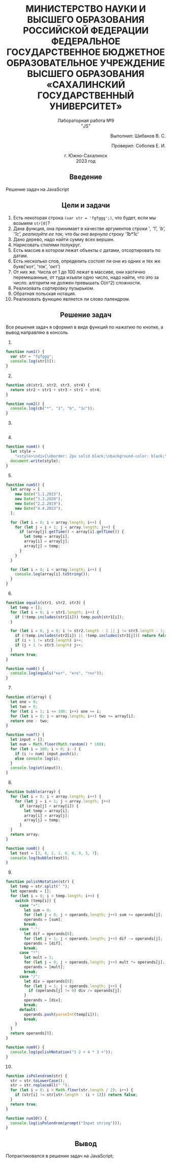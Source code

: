 <h1 align="center"> МИНИСТЕРСТВО НАУКИ И ВЫСШЕГО ОБРАЗОВАНИЯ РОССИЙСКОЙ ФЕДЕРАЦИИ ФЕДЕРАЛЬНОЕ ГОСУДАРСТВЕННОЕ БЮДЖЕТНОЕ ОБРАЗОВАТЕЛЬНОЕ УЧРЕЖДЕНИЕ ВЫСШЕГО ОБРАЗОВАНИЯ «САХАЛИНСКИЙ ГОСУДАРСТВЕННЫЙ УНИВЕРСИТЕТ»</h1>

<p align="center">Лабораторная работа №9 <br> "JS" </p>

<p align="right">Выполнил: Шибанов В. С.</p>
<p align="right">Проверил: Соболев Е. И.</p>

<p align="center">г. Южно-Сахалинск <br> 2023 год</p>

<h2 align="center">Введение</h2>
<p align="justify">Решение задач на JavaScript</p>

<h2 align="center">Цели и задачи</h2>

1. Есть некоторая строка `(var str = 'fgfggg';)`, что будет, если мы возьмем `str[0]`?
2. Дана функция, она принимает в качестве аргументов строки '*, '1', 'b', '1c', реализуйте ее так, что бы она вернула строку '1*b\*1c'
3. Дано дерево, надо найти сумму всех вершин.
4. Нарисовать стилями полукруг.
5. Есть массив в котором лежат объекты с датами, отсортировать по датам.
6. Есть несколько слов, определить состоят ли они из одних и тех же букв('кот', 'ток', 'окт')
7. От них же. Числа от 1 до 100 лежат в массиве, они хаотично перемешанные, от туда изъяли одно число, надо найти, что это за число. алгоритм не должен превышать O(n^2) сложности.
8. Реализовать сортировку пузырьком.
9. Обратная польская нотация.
10. Реализовать функцию является ли слово палендром.

<h2 align="center">Решение задач</h2>

Все решения задач я оформил в виде функций по нажатию по кнопке, а вывод направляю в консоль

1.

```javascript
function num1() {
  var str = "fgfggg";
  console.log(str[0]);
}
```

2.

```javascript
function cb(str1, str2, str3, str4) {
  return str2 + str1 + str3 + str1 + str4;
}

function num2() {
  console.log(cb("*", "1", "b", "1c"));
}
```

3.

```javascript

```

4.

```javascript
function num4() {
  let style =
    "<style>\ndiv{\nborder: 2px solid black;\nbackground-color: black;\nborder-radius: 100% 0 0 100% / 50% 0 0 50%;\nwidth: 100px;\nheight: 200px;\n}\n</style>\n<div></div>";
  document.write(style);
}
```

5.

```javascript
function num5() {
  let array = [
    new Date("1.1.2023"),
    new Date("3.3.2020"),
    new Date("2.2.2019"),
    new Date("4.4.2023"),
  ];

  for (let i = 0; i < array.length; i++) {
    for (let j = i + 1; j < array.length; j++) {
      if (array[j].getTime() < array[i].getTime()) {
        let temp = array[i];
        array[i] = array[j];
        array[j] = temp;
      }
    }
  }

  for (let i = 0; i < array.length; i++) {
    console.log(array[i].toString());
  }
}
```

6.

```javascript
function equals(str1, str2, str3) {
  let temp = [];
  for (let i = 0; i < str1.length; i++) {
    if (!temp.includes(str1[i])) temp.push(str1[i]);
  }

  for (let i = 0, j = 0; i != str2.length - 1 || j != str3.length - 1; ) {
    if (!temp.includes(str2[i]) || !temp.includes(str3[j])) return false;
    if (i + 1 != str2.length) i++;
    if (j + 1 != str3.length) j++;
  }
  return true;
}

function num6() {
  console.log(equals("кот", "кто", "тко"));
}
```

7.

```javascript
function ot(array) {
  let one = 0;
  let two = 0;
  for (let i = 1; i <= 100; i++) one += i;
  for (let i = 0; i < array.length; i++) two += array[i];
  return one - two;
}

function num7() {
  let input = [];
  let num = Math.floor(Math.random() * 100);
  for (let i = 100; i > 0; i--) {
    if (i != num) input.push(i);
    else console.log(i);
  }
  console.log(ot(input));
}
```

8.

```javascript
function bubble(array) {
  for (let i = 0; i < array.length; i++) {
    for (let j = i + 1; j < array.length; j++)
      if (array[j] < array[i]) {
        let temp = array[i];
        array[i] = array[j];
        array[j] = temp;
      }
  }
  return array;
}

function num8() {
  let test = [3, 4, 2, 1, 6, 8, 9, 5, 7];
  console.log(bubble(test));
}
```

9.

```javascript
function polishNotation(str) {
  let temp = str.split(" ");
  let operands = [];
  for (let i = 0; i < temp.length; i++) {
    switch (temp[i]) {
      case "+":
        let sum = 0;
        for (let j = 0; j < operands.length; j++) sum += operands[j];
        operands = [sum];
        break;
      case "-":
        let dif = operands[0];
        for (let j = 1; j < operands.length; j++) dif -= operands[j];
        operands = [dif];
        break;
      case "*":
        let mult = 1;
        for (let j = 0; j < operands.length; j++) mult *= operands[j];
        operands = [mult];
        break;
      case "/":
        let div = operands[0];
        for (let j = 1; j < operands.length; j++) {
          if (operands[j] != 0) div /= operands[j];
        }
        operands = [div];
        break;
      default:
        operands.push(parseInt(temp[i]));
        break;
    }
  }
  return operands[0];
}

function num9() {
  console.log(polishNotation("1 2 + 4 * 3 +"));
}
```

10.

```javascript
function isPolendrom(str) {
  str = str.toLowerCase();
  str = str.replaceAll(" ");
  for (let i = 0; i < Math.floor(str.length / 2); i++) {
    if (str[i] != str[str.length - (i + 1)]) return false;
  }
  return true;
}

function num10() {
  console.log(isPolendrom(prompt("Input string")));
}
```

<h2 align="center">Вывод</h2>
Попрактиковался в решении задач на JavaScript;
